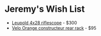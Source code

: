 # Jeremy's Wish List

- [Leupold 4x28 riflescope](https://amazon.com/dp/B0009JG78Q) - $300
- [Velo Orange constructeur rear rack](https://amazon.com/dp/B004JKERFG) - $95
